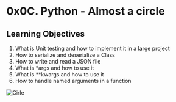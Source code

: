 # 0x0C. Python - Almost a circle

## Learning Objectives

1. What is Unit testing and how to implement it in a large project
2. How to serialize and deserialize a Class
3. How to write and read a JSON file
4. What is *args and how to use it
5. What is **kwargs and how to use it
6. How to handle named arguments in a function

![Cirle](https://editorial.designtaxi.com/editorial-images/news-Circle101019/Draw-Circle-Game-1.jpg)

